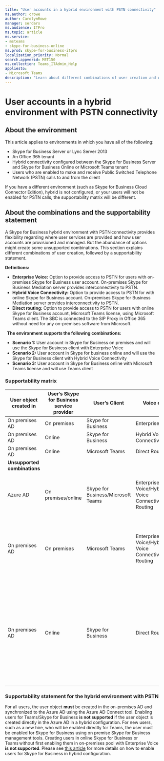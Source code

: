 ```yaml
---
title: "User accounts in a hybrid environment with PSTN connectivity"
ms.author: crowe
author: CarolynRowe
manager: serdars
ms.audience: ITPro
ms.topic: article
ms.service:  
- msteams
- skype-for-business-online
ms.prod: skype-for-business-itpro
localization_priority: Normal
search.appverid: MET150
ms.collection: Teams_ITAdmin_Help
appliesto:
- Microsoft Teams
description: "Learn about different combinations of user creation and which combinations are supported or unsupported."
---
```


# User accounts in a hybrid environment with PSTN connectivity

## About the environment

This article applies to environments in which you have all of the following: 
 
- Skype for Business Server or Lync Server 2013 
- An Office 365 tenant 
- Hybrid connectivity configured between the Skype for Business Server and Skype for Business Online or Microsoft Teams tenant 
- Users who are enabled to make and receive Public Switched Telephone Network (PSTN) calls to and from the client

 
If you have a different environment (such as Skype for Business Cloud Connector Edition), hybrid is not configured, or your users will not be enabled for PSTN calls, the supportability matrix will be different.  

## About the combinations and the supportability statement  

A Skype for Business hybrid environment with PSTN connectivity provides flexibility regarding where user services are provided and how user accounts are provisioned and managed. But the abundance of options might create some unsupported combinations. This section explains different combinations of user creation, followed by a supportability statement.


**Definitions:**   
- **Enterprise Voice:** Option to provide access to PSTN for users with on-premises Skype for Business user account. On-premises Skype for Business Mediation server provides interconnectivity to PSTN.  
- **Hybrid Voice Connectivity:** Option to provide access to PSTN for with online Skype for Business account. On-premises Skype for Business Mediation server provides interconnectivity to PSTN. 
- **Direct routing:** Option to provide access to PSTN for users with online Skype for Business account, Microsoft Teams license, using Microsoft Teams client. The SBC is connected to the SIP Proxy in Office 365 without need for any on-premises software from Microsoft.

  
**The environment supports the following combinations:**
- **Scenario 1:** User account in Skype for Business on premises and will use the Skype for Business client with Enterprise Voice
- **Scenario 2:** User account in Skype for business online and will use the Skype for Business client with Hybrid Voice Connectivity
- **Scenario 3:** User account in Skype for Business online with Microsoft Teams license and will use Teams client
 
### Supportability matrix


|**User object created in**  |**User’s Skype for Business service provider**|**User’s Client**|**Voice option**|**Supported**|
|---------|---------|---------|---------|--------|
|On premises AD| On premises |Skype for Business   | Enterprise Voice   |Yes|
|On premises AD|Online| Skype for Business  | Hybrid Voice Connectivity   |Yes |
|On premises AD|Online |Microsoft Teams |Direct Routing  |Yes |
|**Unsupported combinations**    | |         |         |      |
|Azure AD| On premises/online | Skype for Business/Microsoft Teams|Enterprise Voice/Hybrid Voice Connectivity/Direct Routing  |No, user object MUST be created in on-premises AD first |
|On premises AD  |On premises| Microsoft Teams| Enterprise Voice/Hybrid Voice Connectivity/Direct Routing   |No, Microsoft Teams client is not supported with on-premises Skype for Business |     
|On premises AD  |Online |Skype for Business  | Direct Routing  |No, Direct Routing is not supported with Skype for Business client, and user must be enabled for Enterprise Voice in Skype for Business first  |


### Supportability statement for the hybrid environment with PSTN

For all users, the user object **must** be created in the on-premises AD and synchronized to the Azure AD using the Azure AD Connect tool. Enabling users for Teams/Skype for Business **is not supported** if the user object is created directly in the Azure AD in a hybrid configuration. For new users, such as a new hire, who will be enabled directly for Teams, the user must be enabled for Skype for Business using on premise Skype for Business management tools. Creating users in online Skype for Business or Teams without first enabling them in on-premises pool with Enterprise Voice **is not supported**. Please see [this article](https://docs.microsoft.com/skypeforbusiness/skype-for-business-hybrid-solutions/plan-your-phone-system-cloud-pbx-solution/enable-the-users-for-enterprise-voice-on-premises#special-considerations-when-enabling-users-for-enterprise-voice-on-premises) for more details on how to enable users for Skype for Business in hybrid configuration.
